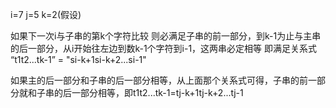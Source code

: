 i=7
j=5
k=2(假设)

如果下一次i与子串的第k个字符比较
则必满足子串的前一部分，到k-1为止与主串的后一部分，从i开始往左边到数k-1个字符到i-1，这两串必定相等
即满足关系式 “t1t2...tk-1” = "si-k+1si-k+2...si-1"

如果主的后一部分和子串的后一部分相等，从上面那个关系式可得，子串的前一部分就和子串的后一部分相等，即t1t2...tk-1=tj-k+1tj-k+2...tj-1
